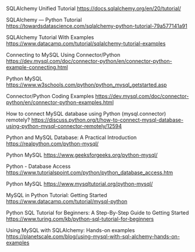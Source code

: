 SQLAlchemy Unified Tutorial
https://docs.sqlalchemy.org/en/20/tutorial/

SQLAlchemy — Python Tutorial
https://towardsdatascience.com/sqlalchemy-python-tutorial-79a577141a91

SQLAlchemy Tutorial With Examples
https://www.datacamp.com/tutorial/sqlalchemy-tutorial-examples

Connecting to MySQL Using Connector/Python
https://dev.mysql.com/doc/connector-python/en/connector-python-example-connecting.html

Python MySQL
https://www.w3schools.com/python/python_mysql_getstarted.asp

Connector/Python Coding Examples
https://dev.mysql.com/doc/connector-python/en/connector-python-examples.html

How to connect MySQL database using Python (mysql.connector) remotely?
https://discuss.python.org/t/how-to-connect-mysql-database-using-python-mysql-connector-remotely/12594

Python and MySQL Database: A Practical Introduction
https://realpython.com/python-mysql/

Python MySQL
https://www.geeksforgeeks.org/python-mysql/

Python - Database Access
https://www.tutorialspoint.com/python/python_database_access.htm

Python MySQL
https://www.mysqltutorial.org/python-mysql/

MySQL in Python Tutorial: Getting Started
https://www.datacamp.com/tutorial/mysql-python


Python SQL Tutorial for Beginners: A Step-By-Step Guide to Getting Started
https://www.turing.com/kb/python-sql-tutorial-for-beginners

Using MySQL with SQLAlchemy: Hands-on examples
https://planetscale.com/blog/using-mysql-with-sql-alchemy-hands-on-examples


